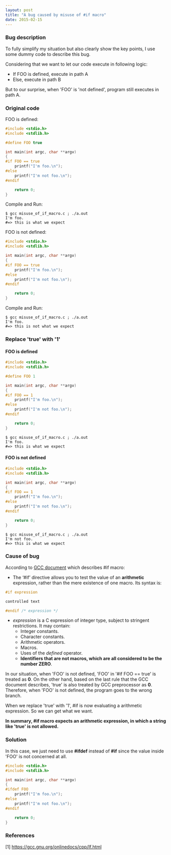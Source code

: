 ```yaml
---
layout: post
title: "A bug caused by misuse of #if macro"
date: 2015-02-15
---
```


### Bug description

To fully simplify my situation but also clearly show the key points, I use some dummy code to describe this bug.

Considering that we want to let our code execute in following logic:

* If FOO is defined, execute in path A
* Else, execute in path B

But to our surprise, when 'FOO' is 'not defined', program still executes in path A.

### Original code

FOO is defined:

```c
#include <stdio.h>
#include <stdlib.h>

#define FOO	true

int main(int argc, char **argv)
{
#if FOO == true
	printf("I'm foo.\n");
#else
	printf("I'm not foo.\n");
#endif

	return 0;
}
```

Compile and Run:

```
$ gcc misuse_of_if_macro.c ; ./a.out
I'm foo.
#=> this is what we expect
```

FOO is not defined:

```c
#include <stdio.h>
#include <stdlib.h>

int main(int argc, char **argv)
{
#if FOO == true
	printf("I'm foo.\n");
#else
	printf("I'm not foo.\n");
#endif

	return 0;
}
```

Compile and Run:

```
$ gcc misuse_of_if_macro.c ; ./a.out
I'm foo.
#=> this is not what we expect
```

### Replace 'true' with '1'

#### FOO is defined

```c
#include <stdio.h>
#include <stdlib.h>

#define FOO	1

int main(int argc, char **argv)
{
#if FOO == 1
	printf("I'm foo.\n");
#else
	printf("I'm not foo.\n");
#endif

	return 0;
}
```

```
$ gcc misuse_of_if_macro.c ; ./a.out
I'm foo.
#=> this is what we expect
```

#### FOO is not defined

```c
#include <stdio.h>
#include <stdlib.h>

int main(int argc, char **argv)
{
#if FOO == 1
	printf("I'm foo.\n");
#else
	printf("I'm not foo.\n");
#endif

	return 0;
}
```

```
$ gcc misuse_of_if_macro.c ; ./a.out
I'm not foo.
#=> this is what we expect
```

### Cause of bug

According to [GCC document](https://gcc.gnu.org/onlinedocs/cpp/If.html) which describes #if macro:

* The ‘#if’ directive allows you to test the value of an __arithmetic__ expression, rather than the mere existence of one macro. Its syntax is:

```c
#if expression

controlled text

#endif /* expression */
```

* _expression_ is a C expression of integer type, subject to stringent restrictions. It may contain:
  * Integer constants.
  * Character constants.
  * Arithmetic operators.
  * Macros.
  * Uses of the _defined_ operator.
  * __Identifiers that are not macros, which are all considered to be the number ZERO__.

In our situation, when 'FOO' is not defined, 'FOO' in '#if FOO == true' is treated as __0__. On the other hand, based on the last rule that the GCC document describes, 'true' is also treated by GCC preprocessor as __0__. Therefore, when 'FOO' is not defined, the program goes to the wrong branch.

When we replace 'true' with '1', #if is now evaluating a arithmetic expression. So we can get what we want.

__In summary, #if macro expects an arithmetic expression, in which a string like 'true' is not allowed.__

### Solution

In this case, we just need to use __#ifdef__ instead of __#if__ since the value inside 'FOO' is not concerned at all.

```c
#include <stdio.h>
#include <stdlib.h>

int main(int argc, char **argv)
{
#ifdef FOO
	printf("I'm foo.\n");
#else
	printf("I'm not foo.\n");
#endif

	return 0;
}
```

### References
[1] <https://gcc.gnu.org/onlinedocs/cpp/If.html>
